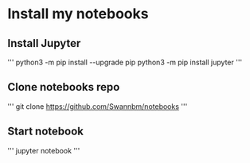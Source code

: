 # Install my notebooks

## Install Jupyter

'''
python3 -m pip install --upgrade pip
python3 -m pip install jupyter
'''

## Clone notebooks repo

'''
git clone https://github.com/Swannbm/notebooks
'''

## Start notebook

'''
jupyter notebook
'''
